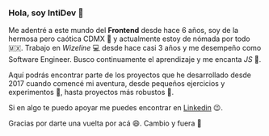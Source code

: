 ### Hola, soy IntiDev  🖖

<!--
**IntiDev/IntiDev** is a ✨ _special_ ✨ repository because its `README.md` (this file) appears on your GitHub profile. -->

Me adentré a este mundo del **Frontend** desde hace 6 años, soy de la hermosa pero caótica CDMX 🏢 y actualmente estoy de nómada por todo 🇲🇽. Trabajo en *Wizeline* :computer: desde hace casi 3 años y me desempeño como Software Engineer. Busco continuamente el aprendizaje y me encanta *JS* :yellow_heart:.

Aquí podrás encontrar parte de los proyectos que he desarrollado desde 2017 cuando comencé mi aventura, desde pequeños ejercicios y experimentos  :microscope:, hasta proyectos más robustos 🤖. 

Si en algo te puedo apoyar me puedes encontrar en [Linkedin](https://www.linkedin.com/in/intidev/) :wink:.

Gracias por darte una vuelta por acá  :smile:. Cambio y fuera  :rocket:
